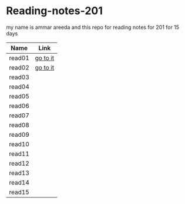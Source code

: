 # Reading-notes-201

my name is ammar areeda and this repo for reading notes for 201 for 15 days

| Name | Link |
| --- | --- |
| read01| [go to it](https://ammar00areeda.github.io/Reading-notes-201/read01) |
| read02| [go to it](https://ammar00areeda.github.io/Reading-notes-201/read02) |
| read03|<!-- [go to it](https://ammar00areeda.github.io/Reading-notes-201/read03)--> |
| read04|<!-- [go to it](https://ammar00areeda.github.io/Reading-notes-201/read04)--> |
| read05|<!-- [go to it](https://ammar00areeda.github.io/Reading-notes-201/read05) -->|
| read06|<!-- [go to it](https://ammar00areeda.github.io/Reading-notes-201/read06) -->|
| read07|<!-- [go to it](https://ammar00areeda.github.io/Reading-notes-201/read07)--> |
| read08|<!-- [go to it](https://ammar00areeda.github.io/Reading-notes-201/read08)--> |
| read09|<!-- [go to it](https://ammar00areeda.github.io/Reading-notes-201/read09)--> |
| read10|<!-- [go to it](https://ammar00areeda.github.io/Reading-notes-201/read10)--> |
| read11|<!-- [go to it](https://ammar00areeda.github.io/Reading-notes-201/read11)--> |
| read12|<!-- [go to it](https://ammar00areeda.github.io/Reading-notes-201/read12)--> |
| read13|<!-- [go to it](https://ammar00areeda.github.io/Reading-notes-201/read13)--> |
| read14|<!-- [go to it](https://ammar00areeda.github.io/Reading-notes-201/read14)--> |
| read15|<!-- [go to it](https://ammar00areeda.github.io/Reading-notes-201/read15)--> |